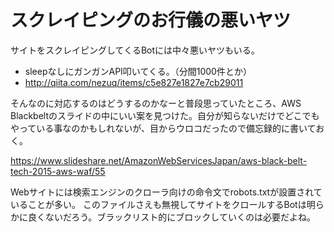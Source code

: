 # スクレイピングのお行儀の悪いヤツ

サイトをスクレイピングしてくるBotには中々悪いヤツもいる。

* sleepなしにガンガンAPI叩いてくる。（分間1000件とか）
* http://qiita.com/nezuq/items/c5e827e1827e7cb29011 

そんなのに対応するのはどうするのかなーと普段思っていたところ、AWS Blackbeltのスライドの中にいい案を見つけた。自分が知らないだけでどこでもやっている事なのかもしれないが、目からウロコだったので備忘録的に書いておく。

https://www.slideshare.net/AmazonWebServicesJapan/aws-black-belt-tech-2015-aws-waf/55

Webサイトには検索エンジンのクローラ向けの命令文でrobots.txtが設置されていることが多い。
このファイルさえも無視してサイトをクロールするBotは明らかに良くないだろう。ブラックリスト的にブロックしていくのは必要だよね。

